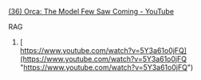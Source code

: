 
[(36) Orca: The Model Few Saw Coming - YouTube](https://www.youtube.com/watch?v=Dt_UNg7Mchg&ab_channel=AIExplained)


RAG
1. [  
    https://www.youtube.com/watch?v=5Y3a61o0jFQ](https://www.youtube.com/watch?v=5Y3a61o0jFQ "https://www.youtube.com/watch?v=5Y3a61o0jFQ")
